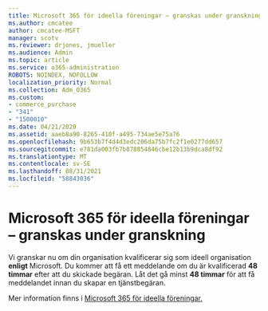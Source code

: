```yaml
---
title: Microsoft 365 för ideella föreningar – granskas under granskning
ms.author: cmcatee
author: cmcatee-MSFT
manager: scotv
ms.reviewer: drjones, jmueller
ms.audience: Admin
ms.topic: article
ms.service: o365-administration
ROBOTS: NOINDEX, NOFOLLOW
localization_priority: Normal
ms.collection: Adm_O365
ms.custom:
- commerce_purchase
- "341"
- "1500010"
ms.date: 04/21/2020
ms.assetid: aaeb8a90-8265-410f-a495-734ae5e75a76
ms.openlocfilehash: 9b653b7f4d4d3edc206da75b7fc2f1e0277dd657
ms.sourcegitcommit: e781da003fb7b878854846cbe12b13b9dca8df92
ms.translationtype: MT
ms.contentlocale: sv-SE
ms.lasthandoff: 08/31/2021
ms.locfileid: "58843036"
---
```

# <a name="microsoft-365-for-nonprofits---under-review"></a>Microsoft 365 för ideella föreningar – granskas under granskning

Vi granskar nu om din organisation kvalificerar sig som ideell organisation **enligt** Microsoft. Du kommer att få ett meddelande om du är kvalificerad **48 timmar** efter att du skickade begäran. Låt det gå minst **48 timmar** för att få meddelandet innan du skapar en tjänstbegäran. 

Mer information finns i [Microsoft 365 för ideella föreningar.](https://www.microsoft.com/nonprofits/microsoft-365) 
